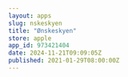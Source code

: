 ```yaml
---
layout: apps
slug: nskeskyen
title: "Ønskeskyen"
store: apple
app_id: 973421404
date: 2024-11-21T09:09:05Z
published: 2021-01-29T08:00:00Z
---
```

